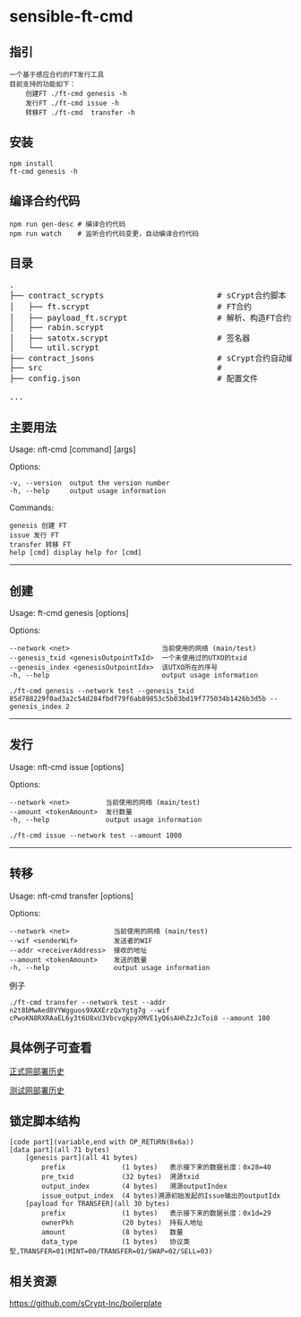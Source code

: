 # sensible-ft-cmd

## 指引

    一个基于感应合约的FT发行工具
    目前支持的功能如下：
        创建FT ./ft-cmd genesis -h
        发行FT ./ft-cmd issue -h
        转移FT ./ft-cmd  transfer -h

## 安装

```
npm install
ft-cmd genesis -h
```

## 编译合约代码

```
npm run gen-desc # 编译合约代码
npm run watch    # 监听合约代码变更，自动编译合约代码
```

## 目录

<pre>
.
├── contract_scrypts                        # sCrypt合约脚本
│   ├── ft.scrypt                           # FT合约 
│   ├── payload_ft.scrypt                   # 解析、构造FT合约的数据部分
│   ├── rabin.scrypt                         
│   ├── satotx.scrypt                       # 签名器
│   └── util.scrypt                         
├── contract_jsons                          # sCrypt合约自动编译后的json文件
├── src                                     #
├── config.json                             # 配置文件

...
</pre>

## 主要用法

Usage: nft-cmd [command] [args]

Options:

    -v, --version  output the version number
    -h, --help     output usage information

Commands:

    genesis 创建 FT
    issue 发行 FT
    transfer 转移 FT
    help [cmd] display help for [cmd]

---

## 创建

Usage: ft-cmd genesis [options]

Options:

    --network <net>                       当前使用的网络 (main/test)
    --genesis_txid <genesisOutpointTxId>  一个未使用过的UTXO的txid
    --genesis_index <genesisOutpointIdx>  该UTXO所在的序号
    -h, --help                            output usage information

```
./ft-cmd genesis --network test --genesis_txid 85d788229f0ad3a2c54d284fbdf79f6ab89853c5b03bd19f775034b1426b3d5b --genesis_index 2
```

---

## 发行

Usage: nft-cmd issue [options]

Options:

    --network <net>         当前使用的网络 (main/test)
    --amount <tokenAmount>  发行数量
    -h, --help              output usage information

```
./ft-cmd issue --network test --amount 1000
```

---

## 转移

Usage: nft-cmd transfer [options]

Options:

    --network <net>           当前使用的网络 (main/test)
    --wif <senderWif>         发送者的WIF
    --addr <receiverAddress>  接收的地址
    --amount <tokenAmount>    发送的数量
    -h, --help                output usage information

例子

```
./ft-cmd transfer --network test --addr n2t8bMwAed8VYWgguos9XAXErzQxYgtg7g --wif cPwoKN8RXRAaEL6y3t6U8xU3VbcvqkpyXMVE1yQ6sAHhZzJcToi8 --amount 100
```

## 具体例子可查看

<a href="https://github.com/sensing-contract/BCP02-Fungible-Token/blob/master/deployments/ft_main_deploy_history.md">正式网部署历史</a>

<a href="https://github.com/sensing-contract/BCP02-Fungible-Token/blob/master/deployments/ft_test_deploy_history.md">测试网部署历史</a>

## 锁定脚本结构

```
[code part](variable,end with OP_RETURN(0x6a))
[data part](all 71 bytes)
	[genesis part](all 41 bytes)
		prefix 				(1 bytes)  	表示接下来的数据长度：0x28=40
		pre_txid 			(32 bytes) 	溯源txid
		output_index 		(4 bytes) 	溯源outputIndex
		issue_output_index 	(4 bytes)溯源初始发起的Issue输出的outputIdx
	[payload for TRANSFER](all 30 bytes)
		prefix 				(1 bytes)  	表示接下来的数据长度：0x1d=29
		ownerPkh 			(20 bytes) 	持有人地址
		amount 				(8 bytes) 	数量
		data_type 			(1 bytes) 	协议类型,TRANSFER=01(MINT=00/TRANSFER=01/SWAP=02/SELL=03)
```

## 相关资源

https://github.com/sCrypt-Inc/boilerplate
